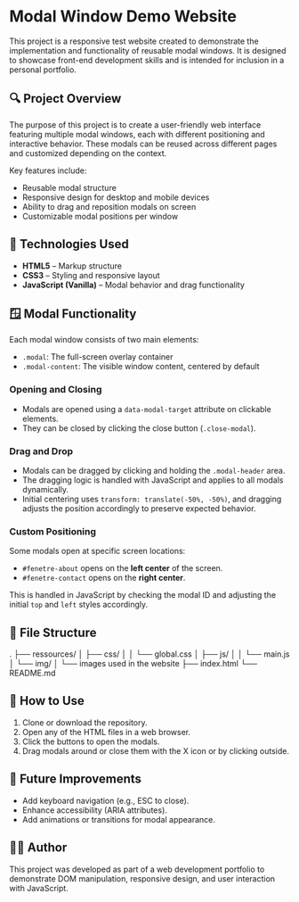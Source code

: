# Modal Window Demo Website

This project is a responsive test website created to demonstrate the implementation and functionality of reusable modal windows. It is designed to showcase front-end development skills and is intended for inclusion in a personal portfolio.

## 🔍 Project Overview

The purpose of this project is to create a user-friendly web interface featuring multiple modal windows, each with different positioning and interactive behavior. These modals can be reused across different pages and customized depending on the context.

Key features include:

- Reusable modal structure
- Responsive design for desktop and mobile devices
- Ability to drag and reposition modals on screen
- Customizable modal positions per window

## 🧱 Technologies Used

- **HTML5** – Markup structure
- **CSS3** – Styling and responsive layout
- **JavaScript (Vanilla)** – Modal behavior and drag functionality

## 🪟 Modal Functionality

Each modal window consists of two main elements:
- `.modal`: The full-screen overlay container
- `.modal-content`: The visible window content, centered by default

### Opening and Closing
- Modals are opened using a `data-modal-target` attribute on clickable elements.
- They can be closed by clicking the close button (`.close-modal`).

### Drag and Drop
- Modals can be dragged by clicking and holding the `.modal-header` area.
- The dragging logic is handled with JavaScript and applies to all modals dynamically.
- Initial centering uses `transform: translate(-50%, -50%)`, and dragging adjusts the position accordingly to preserve expected behavior.

### Custom Positioning
Some modals open at specific screen locations:
- `#fenetre-about` opens on the **left center** of the screen.
- `#fenetre-contact` opens on the **right center**.

This is handled in JavaScript by checking the modal ID and adjusting the initial `top` and `left` styles accordingly.

## 📁 File Structure

.
├── ressources/
│   ├── css/
│   │   └── global.css
│   ├── js/
│   │   └── main.js
│   └── img/
│       └── images used in the website
├── index.html
└── README.md

## 🚀 How to Use

1. Clone or download the repository.
2. Open any of the HTML files in a web browser.
3. Click the buttons to open the modals.
4. Drag modals around or close them with the X icon or by clicking outside.

## 📌 Future Improvements

- Add keyboard navigation (e.g., ESC to close).
- Enhance accessibility (ARIA attributes).
- Add animations or transitions for modal appearance.

## 🧑‍💻 Author

This project was developed as part of a web development portfolio to demonstrate DOM manipulation, responsive design, and user interaction with JavaScript.

